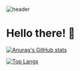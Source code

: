 ![header](https://capsule-render.vercel.app/api?type=wave&color=auto&height=300&section=header&text=Welcome%20My%20github%20&fontSize=80)

<!-- 프로필 소개 -->
# Hello there! 👋


[![Anurag's GitHub stats](https://github-readme-stats.vercel.app/api?username=osw6858)](https://github.com/anuraghazra/github-readme-stats)<br>


[![Top Langs](https://github-readme-stats.vercel.app/api/top-langs/?username=osw6858)](https://github.com/anuraghazra/github-readme-stats)





 
 

        
    


